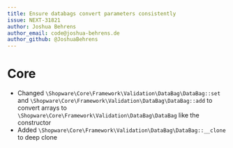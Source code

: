 ```yaml
---
title: Ensure databags convert parameters consistently
issue: NEXT-31821
author: Joshua Behrens
author_email: code@joshua-behrens.de
author_github: @JoshuaBehrens
---
```

# Core
* Changed `\Shopware\Core\Framework\Validation\DataBag\DataBag::set` and `\Shopware\Core\Framework\Validation\DataBag\DataBag::add` to convert arrays to `\Shopware\Core\Framework\Validation\DataBag\DataBag` like the constructor
* Added `\Shopware\Core\Framework\Validation\DataBag\DataBag::__clone` to deep clone
